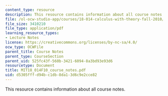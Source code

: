 ```yaml
---
content_type: resource
description: This resource contains information about all course notes.
file: /ol-ocw-studio-app/courses/18-014-calculus-with-theory-fall-2010/d5305fffd94bc1db8da13d6c9e2cce82_MIT18_014F10_course_notes.pdf
file_size: 3410210
file_type: application/pdf
learning_resource_types:
- Lecture Notes
license: https://creativecommons.org/licenses/by-nc-sa/4.0/
ocw_type: OCWFile
parent_title: Course Notes
parent_type: CourseSection
parent_uid: 525fc43f-560b-3421-6094-8a3bd93e93d6
resourcetype: Document
title: MIT18_014F10_course_notes.pdf
uid: d5305fff-d94b-c1db-8da1-3d6c9e2cce82
---
```

This resource contains information about all course notes.